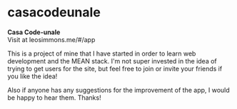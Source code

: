 # casacodeunale
<b>Casa Code-unale</b><br>
Visit at leosimmons.me/#/app

This is a project of mine that I have started in order to learn web development and the MEAN stack. I'm not super invested in the idea of trying to get users for the site, but feel free to join or invite your friends if you like the idea!

Also if anyone has any suggestions for the improvement of the app, I would be happy to hear them. Thanks!

